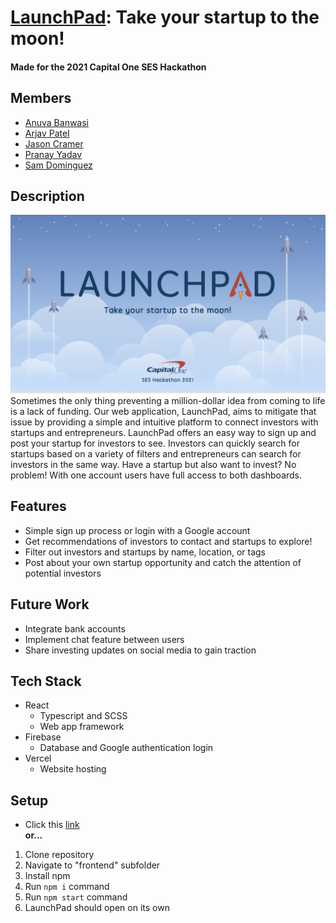 # [LaunchPad](https://launchpad-sage.vercel.app): Take your startup to the moon!
#### Made for the 2021 Capital One SES Hackathon

## Members

- [Anuva Banwasi](https://www.linkedin.com/in/anuva-banwasi-941617212/)
- [Arjav Patel](https://www.linkedin.com/in/arjavpa/)
- [Jason Cramer](https://www.linkedin.com/in/jason-cramer-617881190/)
- [Pranay Yadav](https://www.linkedin.com/in/pranayyadav/)
- [Sam Dominguez](https://www.linkedin.com/in/samueljdominguez/)

## Description
![Landing page](images/landingPage.png)
Sometimes the only thing preventing a million-dollar idea from coming to life is a lack of funding. Our web application, LaunchPad, aims to mitigate that issue by providing a simple and intuitive platform to connect investors with startups and entrepreneurs. LaunchPad offers an easy way to sign up and post your startup for investors to see. Investors can quickly search for startups based on a variety of filters and entrepreneurs can search for investors in the same way. Have a startup but also want to invest? No problem! With one account users have full access to both dashboards.

## Features
- Simple sign up process or login with a Google account
- Get recommendations of investors to contact and startups to explore!
- Filter out investors and startups by name, location, or tags
- Post about your own startup opportunity and catch the attention of potential investors

## Future Work
- Integrate bank accounts
- Implement chat feature between users
- Share investing updates on social media to gain traction

## Tech Stack
- React
  - Typescript and SCSS
  - Web app framework 
- Firebase
  - Database and Google authentication login
- Vercel
  - Website hosting

## Setup
- Click this [link](https://launchpad-sage.vercel.app)  
 **or...**  
1. Clone repository
2. Navigate to "frontend" subfolder
3. Install npm
4. Run `npm i` command
5. Run `npm start` command
6. LaunchPad should open on its own

